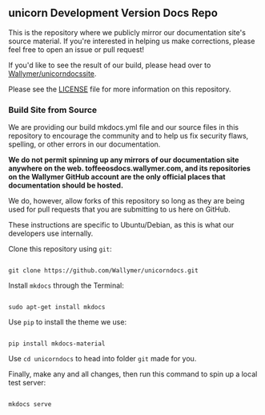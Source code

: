 ## unicorn Development Version Docs Repo
This is the repository where we publicly mirror our documentation site's source material. If you're interested in helping us make corrections, please feel free to open an issue or pull request!

If you'd like to see the result of our build, please head over to [Wallymer/unicorndocssite](https://github.com/Wallymer/unicorndocssite).

Please see the [LICENSE](LICENSE.md) file for more information on this repository.

### Build Site from Source
We are providing our build mkdocs.yml file and our source files in this repository to encourage the community and to help us fix security flaws, spelling, or other errors in our documentation. 

**We do not permit spinning up any mirrors of our documentation site anywhere on the web. toffeeosdocs.wallymer.com, and its repositories on the Wallymer GitHub account are the only official places that documentation should be hosted.**

We do, however, allow forks of this repository so long as they are being used for pull requests that you are submitting to us here on GitHub.

These instructions are specific to Ubuntu/Debian, as this is what our developers use internally.

Clone this repository using ``git``:  
```

git clone https://github.com/Wallymer/unicorndocs.git

```

Install ``mkdocs`` through the Terminal:  
```

sudo apt-get install mkdocs

```

Use ``pip`` to install the theme we use:  
```

pip install mkdocs-material

```

Use ``cd unicorndocs`` to head into folder ``git`` made for you.

Finally, make any and all changes, then run this command to spin up a local test server:  
```

mkdocs serve

```
